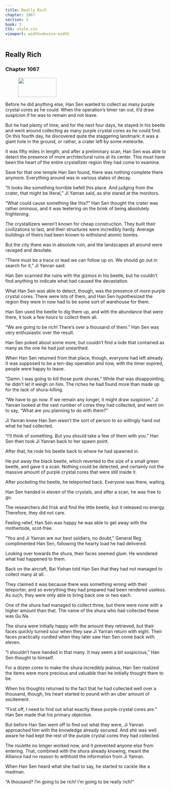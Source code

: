 ```yaml
---
title: Really Rich
chapter: 1067
section: 3
book: 3
CSS: style.css
viewport: width=device-width
---
```


## Really Rich

### Chapter 1067

<figure>
	<img src="../Images/gem.gif" alt="" id="gem" width="120" height="60" />
</figure>

Before he did anything else, Han Sen wanted to collect as many purple crystal cores as he could. When the operation’s timer ran out, it’d draw suspicion if he was to remain and not leave.

But he had plenty of time, and for the next four days, he stayed in his beetle and went around collecting as many purple crystal cores as he could find. On this fourth day, he discovered quite the staggering landmark: it was a giant hole in the ground, or rather, a crater left by some meteorite.

It was fifty miles in length, and after a preliminary scan, Han Sen was able to detect the presence of more architectural ruins at its center. This must have been the heart of the entire crystallizer region they had come to examine.

Save for that one temple Han Sen found, there was nothing complete there anymore. Everything around was in various states of decay.

“It looks like something horrible befell this place. And judging from the crater, that might be literal,” Ji Yanran said, as she stared at the monitors.

“What could cause something like this?” Han Sen thought the crater was rather ominous, and it was teetering on the brink of being absolutely frightening.

The crystallizers weren’t known for cheap construction. They built their civilizations to last, and their structures were incredibly hardy. Average buildings of theirs had been known to withstand atomic bombs.

But the city there was in absolute ruin, and the landscapes all around were ravaged and desolate.

“There must be a trace or lead we can follow up on. We should go out in search for it,” Ji Yanran said.

Han Sen scanned the ruins with the gizmos in his beetle, but he couldn’t find anything to indicate what had caused the devastation.

What Han Sen was able to detect, though, was the presence of more purple crystal cores. There were lots of them, and Han Sen hypothesized the region they were in now had to be some sort of warehouse for them.

Han Sen used the beetle to dig them up, and with the abundance that were there, it took a few hours to collect them all.

“We are going to be rich! There’s over a thousand of them.” Han Sen was very enthusiastic over the result.

Han Sen poked about some more, but couldn’t find a lode that contained as many as the one he had just unearthed.

When Han Sen returned from that place, though, everyone had left already. It was supposed to be a ten-day operation and now, with the timer expired, people were happy to leave.

“Damn. I was going to kill those punk shuras.” While that was disappointing, he didn’t let it weigh on him. The riches he had found more than made up for the lack of shura-killing.

“We have to go now. If we remain any longer, it might draw suspicion.” Ji Yanran looked at the vast number of cores they had collected, and went on to say, “What are you planning to do with them?”

Ji Yanran knew Han Sen wasn’t the sort of person to so willingly hand out what he had collected.

“I’ll think of something. But you should take a few of them with you.” Han Sen then took Ji Yanran back to her spawn point.

After that, he rode his beetle back to where he had spawned in.

He put away the black beetle, which reverted to the size of a small green beetle, and gave it a scan. Nothing could be detected, and certainly not the massive amount of purple crystal cores that were still inside it.

After pocketing the beetle, he teleported back. Everyone was there, waiting.

Han Sen handed in eleven of the crystals, and after a scan, he was free to go.

The researchers did frisk and find the little beetle, but it released no energy. Therefore, they did not care.

Feeling relief, Han Sen was happy he was able to get away with the motherlode, scot-free.

“You and Ji Yanran are our best soldiers, no doubt,” General Reg complimented Han Sen, following the hearty load he had delivered.

Looking over towards the shura, their faces seemed glum. He wondered what had happened to them.

Back on the aircraft, Bai Yishan told Han Sen that they had not managed to collect many at all.

They claimed it was because there was something wrong with their teleporter, and so everything they had prepared had been rendered useless. As such, they were only able to bring back one or two each.

One of the shura had managed to collect three, but there were none with a higher amount than that. The name of the shura who had collected these was Gu Na.

The shura were initially happy with the amount they retrieved, but their faces quickly turned sour when they saw Ji Yanran return with eight. Their faces practically curdled when they later saw Han Sen come back with eleven.

“I shouldn’t have handed in that many. It may seem a bit suspicious,” Han Sen thought to himself.

For a dozen cores to make the shura incredibly jealous, Han Sen realized the items were more precious and valuable than he initially thought them to be.

When his thoughts returned to the fact that he had collected well over a thousand, though, his heart started to pound with an uber amount of excitement.

“First off, I need to find out what exactly these purple crystal cores are.” Han Sen made that his primary objective.

But before Han Sen went off to find out what they were, Ji Yanran approached him with the knowledge already secured. And she was well aware he had kept the rest of the purple crystal cores they had collected.

The roulette no longer worked now, and it prevented anyone else from entering. That, combined with the shura already knowing, meant the Alliance had no reason to withhold the information from Ji Yanran.

When Han Sen heard what she had to say, he started to cackle like a madman.

“A thousand? I’m going to be rich! I’m going to be really rich!”